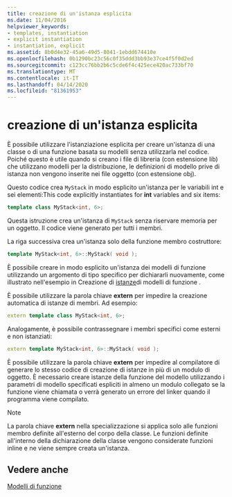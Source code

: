```yaml
---
title: creazione di un'istanza esplicita
ms.date: 11/04/2016
helpviewer_keywords:
- templates, instantiation
- explicit instantiation
- instantiation, explicit
ms.assetid: 8b0d4e32-45a6-49d5-8041-1ebdd674410e
ms.openlocfilehash: 0b1290bc23c56c0f35ddd3bb93e37ce4f5f0d2ed
ms.sourcegitcommit: c123cc76bb2b6c5cde6f4c425ece420ac733bf70
ms.translationtype: MT
ms.contentlocale: it-IT
ms.lasthandoff: 04/14/2020
ms.locfileid: "81361953"
---
```

# <a name="explicit-instantiation"></a>creazione di un'istanza esplicita

È possibile utilizzare l'istanziazione esplicita per creare un'istanza di una classe o di una funzione basata su modelli senza utilizzarla nel codice. Poiché questo è utile quando si creano i file di libreria (con estensione lib) che utilizzano modelli per la distribuzione, le definizioni di modello prive di istanza non vengono inserite nei file oggetto (con estensione obj).

Questo codice crea `MyStack` in modo esplicito un'istanza per le variabili int e sei elementi:This code explicitly instantiates for **int** variables and six items:

```cpp
template class MyStack<int, 6>;
```

Questa istruzione crea un'istanza di `MyStack` senza riservare memoria per un oggetto. Il codice viene generato per tutti i membri.

La riga successiva crea un'istanza solo della funzione membro costruttore:

```cpp
template MyStack<int, 6>::MyStack( void );
```

È possibile creare in modo esplicito un'istanza dei modelli di funzione utilizzando un argomento di tipo specifico per dichiararli nuovamente, come illustrato nell'esempio in Creazione di [istanze](../cpp/function-template-instantiation.md)di modelli di funzione .

È possibile utilizzare la parola chiave **extern** per impedire la creazione automatica di istanze di membri. Ad esempio:

```cpp
extern template class MyStack<int, 6>;
```

Analogamente, è possibile contrassegnare i membri specifici come esterni e non istanziati:

```cpp
extern template MyStack<int, 6>::MyStack( void );
```

È possibile utilizzare la parola chiave **extern** per impedire al compilatore di generare lo stesso codice di creazione di istanze in più di un modulo di oggetto. È necessario creare istanze della funzione del modello utilizzando i parametri di modello specificati espliciti in almeno un modulo collegato se la funzione viene chiamata o verrà generato un errore del linker quando il programma viene compilato.

> [!NOTE]
> La parola chiave **extern** nella specializzazione si applica solo alle funzioni membro definite all'esterno del corpo della classe. Le funzioni definite all'interno della dichiarazione della classe vengono considerate funzioni inline e ne viene sempre creata un'istanza.

## <a name="see-also"></a>Vedere anche

[Modelli di funzione](../cpp/function-templates.md)
